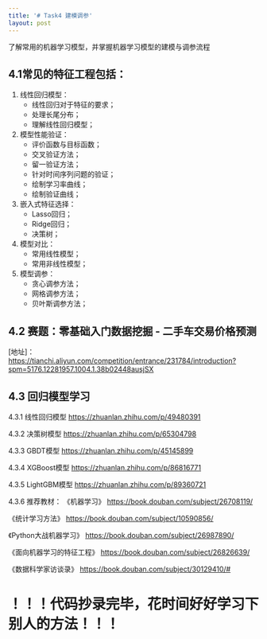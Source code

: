 ```yaml
---
title: '# Task4 建模调参'
layout: post
---
```

了解常用的机器学习模型，并掌握机器学习模型的建模与调参流程

## 4.1常见的特征工程包括：
1.  线性回归模型： 
	-  线性回归对于特征的要求；
	-  处理长尾分布；
	-  理解线性回归模型；
2.  模型性能验证： 
	-  评价函数与目标函数；
	-  交叉验证方法；
	-  留一验证方法；
	-  针对时间序列问题的验证；
	-  绘制学习率曲线；
	-  绘制验证曲线；
3.  嵌入式特征选择： 
	-  Lasso回归；
	-  Ridge回归；
	-  决策树；
4.  模型对比： 
	-  常用线性模型；
	-  常用非线性模型；
5.  模型调参： 
	-  贪心调参方法；
	-  网格调参方法；
	-  贝叶斯调参方法；
## 4.2 赛题：零基础入门数据挖掘 - 二手车交易价格预测

[地址]： 
https://tianchi.aliyun.com/competition/entrance/231784/introduction?spm=5176.12281957.1004.1.38b02448ausjSX 
## 4.3 回归模型学习
4.3.1 线性回归模型
https://zhuanlan.zhihu.com/p/49480391

4.3.2 决策树模型
https://zhuanlan.zhihu.com/p/65304798

4.3.3 GBDT模型
https://zhuanlan.zhihu.com/p/45145899

4.3.4 XGBoost模型
https://zhuanlan.zhihu.com/p/86816771

4.3.5 LightGBM模型
https://zhuanlan.zhihu.com/p/89360721

4.3.6 推荐教材：
《机器学习》 https://book.douban.com/subject/26708119/

《统计学习方法》 https://book.douban.com/subject/10590856/

《Python大战机器学习》 https://book.douban.com/subject/26987890/

《面向机器学习的特征工程》 https://book.douban.com/subject/26826639/

《数据科学家访谈录》 https://book.douban.com/subject/30129410/# 





# ！！！代码抄录完毕，花时间好好学习下别人的方法！！！